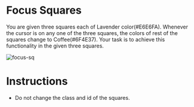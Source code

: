 # Focus Squares
You are given three squares each of Lavender color(#E6E6FA). Whenever the cursor is on any one of the three squares, the colors of rest of the squares change to Coffee(#6F4E37).
Your task is to achieve this functionality in the given three squares.

![focus-sq](https://user-images.githubusercontent.com/78275204/224813395-de5f1871-73bc-4684-ae41-98d45f33be6c.gif)


# Instructions 
- Do not change the class and id of the squares.
